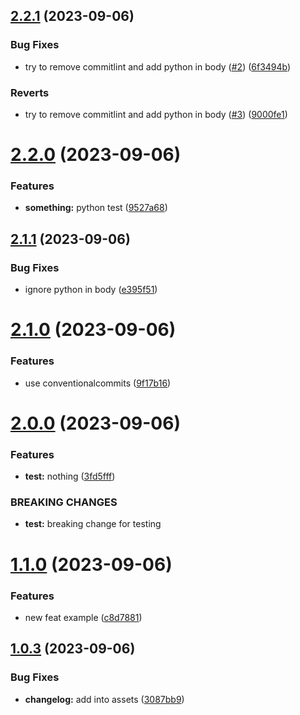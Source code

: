 ## [2.2.1](https://github.com/roggervalf/test-conventional-commits/compare/v2.2.0...v2.2.1) (2023-09-06)


### Bug Fixes

* try to remove commitlint and add python in body ([#2](https://github.com/roggervalf/test-conventional-commits/issues/2)) ([6f3494b](https://github.com/roggervalf/test-conventional-commits/commit/6f3494bd69cb4e4aabe5c57570de43c6bfe2bd6b))


### Reverts

* try to remove commitlint and add python in body ([#3](https://github.com/roggervalf/test-conventional-commits/issues/3)) ([9000fe1](https://github.com/roggervalf/test-conventional-commits/commit/9000fe15ef3e2bec1337f22b9de804040cabf1a0))

# [2.2.0](https://github.com/roggervalf/test-conventional-commits/compare/v2.1.1...v2.2.0) (2023-09-06)


### Features

* **something:** python test ([9527a68](https://github.com/roggervalf/test-conventional-commits/commit/9527a68304a3885fdaa36fd79202965d241df5df))

## [2.1.1](https://github.com/roggervalf/test-conventional-commits/compare/v2.1.0...v2.1.1) (2023-09-06)


### Bug Fixes

* ignore python in body ([e395f51](https://github.com/roggervalf/test-conventional-commits/commit/e395f5173a8fa4ad7e003741a2ba45bf7c335b83))

# [2.1.0](https://github.com/roggervalf/test-conventional-commits/compare/v2.0.0...v2.1.0) (2023-09-06)


### Features

* use conventionalcommits ([9f17b16](https://github.com/roggervalf/test-conventional-commits/commit/9f17b161e3843daa63291cc75e75a620a163420f))

# [2.0.0](https://github.com/roggervalf/test-conventional-commits/compare/v1.1.0...v2.0.0) (2023-09-06)


### Features

* **test:** nothing ([3fd5fff](https://github.com/roggervalf/test-conventional-commits/commit/3fd5fffbefdfd3ee5aeda9a7bfbd9830db5033d7))


### BREAKING CHANGES

* **test:** breaking change for testing

# [1.1.0](https://github.com/roggervalf/test-conventional-commits/compare/v1.0.3...v1.1.0) (2023-09-06)


### Features

* new feat example ([c8d7881](https://github.com/roggervalf/test-conventional-commits/commit/c8d788156c2ef33175e9c6f79f30d2717985ca38))

## [1.0.3](https://github.com/roggervalf/test-conventional-commits/compare/v1.0.2...v1.0.3) (2023-09-06)


### Bug Fixes

* **changelog:** add into assets ([3087bb9](https://github.com/roggervalf/test-conventional-commits/commit/3087bb935375811ee16f8980ea558e356ac9ab41))
